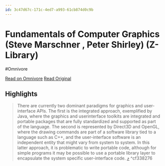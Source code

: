 ```yaml
---
id: 3c47d67c-171c-4ed7-a993-61cb874d0c9b
---
```


# Fundamentals of Computer Graphics (Steve Marschner , Peter Shirley) (Z-Library)
#Omnivore

[Read on Omnivore](https://omnivore.app/me/u-8375-f-258-f-751-11-ee-889-b-337-a-9-cca-6663-fundamentalsof-c-18ec8b08b14)
[Read Original](https://omnivore.app/attachments/u/8375f258-f751-11ee-889b-337a9cca6663/FundamentalsofComputerGraphicsSteveMarschnerPeterShirleyZ-Library.pdf)

## Highlights

> There are currently two dominant paradigms for graphics and user-interface APIs. The first is the integrated approach, exemplified by Java, where the graphics and userinterface toolkits are integrated and portable packages that are fully standardized and supported as part of the language. The second is represented by Direct3D and OpenGL, where the drawing commands are part of a software library tied to a language such as C++, and the user-interface software is an independent entity that might vary from system to system. In this latter approach, it is problematic to write portable code, although for simple programs it may be possible to use a portable library layer to encapsulate the system specific user-interface code. [⤴️](https://omnivore.app/me/u-8375-f-258-f-751-11-ee-889-b-337-a-9-cca-6663-fundamentalsof-c-18ec8b08b14#cf338276-0f2c-4613-9337-cacf5176045a)  ^cf338276

